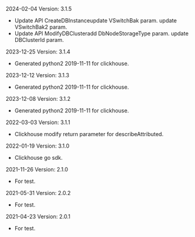 2024-02-04 Version: 3.1.5
- Update API CreateDBInstanceupdate VSwitchBak param.
update VSwitchBak2 param.
- Update API ModifyDBClusteradd DbNodeStorageType param.
update DBClusterId param.


2023-12-25 Version: 3.1.4
- Generated python2 2019-11-11 for clickhouse.

2023-12-12 Version: 3.1.3
- Generated python2 2019-11-11 for clickhouse.

2023-12-08 Version: 3.1.2
- Generated python2 2019-11-11 for clickhouse.

2022-03-03 Version: 3.1.1
- Clickhouse modify return parameter for describeAttributed.

2022-01-19 Version: 3.1.0
- Clickhouse go sdk.

2021-11-26 Version: 2.1.0
- For test.

2021-05-31 Version: 2.0.2
- For test.

2021-04-23 Version: 2.0.1
- For test.

